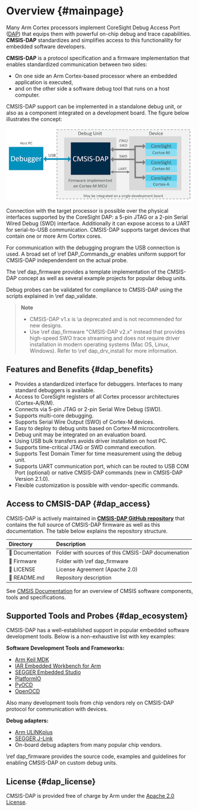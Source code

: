 # Overview {#mainpage}

Many Arm Cortex processors implement CoreSight Debug Access Port ([DAP](https://developer.arm.com/documentation/102585/0000/what-is-a-debug-access-port)) that equips them with powerful on-chip debug and trace capabilities. **CMSIS-DAP** standardizes and simplifies access to this functionalilty for embedded software developers.

**CMSIS-DAP** is a protocol specification and a firmware implementation that enables standardized communication between two sides:
 - On one side an Arm Cortex-based processor where an embedded application is executed,
 - and on the other side a software debug tool that runs on a host computer.

CMSIS-DAP support can be implemented in a standalone debug unit, or also as a component integrated on a development board. The figure below illustrates the concept:

![CMSIS-DAP Interface](./images/CMSIS_DAP_INTERFACE.png)

Connection with the target processor is possible over the physical interfaces supported by the CoreSight DAP: a 5-pin JTAG or a 2-pin Serial Wired Debug (SWD) interface. Additionally it can expose access to a UART for serial-to-USB communication. CMSIS-DAP supports target devices that contain one or more Arm Cortex cores.

For communication with the debugging program the USB connection is used. A broad set of \ref DAP_Commands_gr enables uniform support for CMSIS-DAP independendent on the actual probe.

The \ref dap_firmware provides a template implementation of the CMSIS-DAP concept as well as several example projects for popular debug units.

Debug probes can be validated for compliance to CMSIS-DAP using the scripts explained in \ref dap_validate.

> **Note**
> - CMSIS-DAP v1.x is \a deprecated and is not recommended for new designs.
> - Use \ref dap_firmware "CMSIS-DAP v2.x" instead that provides high-speed SWO trace streaming and does not require driver installation in modern operating systems (Mac OS, Linux, Windows). Refer to \ref dap_drv_install for more information.

## Features and Benefits {#dap_benefits}

 - Provides a standardized interface for debuggers. Interfaces to many standard debuggers is available.
 - Access to CoreSight registers of all Cortex processor architectures (Cortex-A/R/M).
 - Connects via 5-pin JTAG or 2-pin Serial Wire Debug (SWD).
 - Supports multi-core debugging.
 - Supports Serial Wire Output (SWO) of Cortex-M devices.
 - Easy to deploy to debug units based on Cortex-M microcontrollers.
 - Debug unit may be integrated on an evaluation board.
 - Using USB bulk transfers avoids driver installation on host PC.
 - Supports time-critical JTAG or SWD command execution.
 - Supports Test Domain Timer for time measurement using the debug unit.
 - Supports UART communication port, which can be routed to USB COM Port (optional) or native CMSIS-DAP commands (new in CMSIS-DAP Version 2.1.0).
 - Flexible customization is possible with vendor-specific commands.

## Access to CMSIS-DAP {#dap_access}

CMSIS-DAP is actively maintained in [**CMSIS-DAP GitHub repository**](https://github.com/ARM-software/CMSIS-DAP) that contains the full source of CMSIS-DAP firmware as well as this documentation. The table below explains the repository structure.

Directory                             | Description
:-------------------------------------|:------------------------------------------------------
📂 Documentation                      | Folder with sources of this CMSIS-DAP documenation
📂 Firmware                           | Folder with \ref dap_firmware
📄 LICENSE                            | License Agreement (Apache 2.0)
📄 README.md                          | Repository description

See [CMSIS Documentation](https://arm-software.github.io/CMSIS_6/) for an overview of CMSIS software components, tools and specifications.

## Supported Tools and Probes {#dap_ecosystem}

CMSIS-DAP has a well-established support in popular embedded software development tools. Below is a non-exhaustive list with key examples:

**Software Development Tools and Frameworks:**
 - [Arm Keil MDK](https://www.keil.arm.com/)
 - [IAR Embedded Workbench for Arm](https://www.iar.com/ewarm)
 - [SEGGER Embedded Studio](https://www.segger.com/products/development-tools/embedded-studio/)
 - [PlatformIO](https://platformio.org/)
 - [PyOCD](https://pyocd.io/)
 - [OpenOCD](https://openocd.org/)

Also many development tools from chip vendors rely on CMSIS-DAP protocol for communication with devices.

**Debug adapters:**
 - [Arm ULINKplus](https://developer.arm.com/Tools%20and%20Software/ULINKplus)
 - [SEGGER J-Link](https://www.segger.com/products/debug-probes/j-link/)
 - On-board debug adapters from many popular chip vendors.

\ref dap_firmware provides the source code, examples and guidelines for enabling CMSIS-DAP on custom debug units.

## License {#dap_license}

CMSIS-DAP is provided free of charge by Arm under the [Apache 2.0 License](https://raw.githubusercontent.com/ARM-software/CMSIS-DAP/main/LICENSE).
